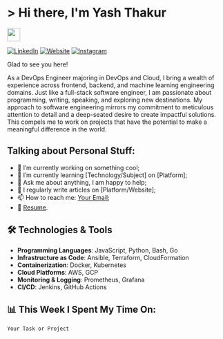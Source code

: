 # > Hi there, I'm Yash Thakur 
<img src="https://media.giphy.com/media/hvRJCLFzcasrR4ia7z/giphy.gif" width="30px">

[![LinkedIn](https://img.shields.io/badge/-LinkedIn-blue?style=flat&logo=Linkedin&logoColor=white&link=https://www.linkedin.com/in/your-profile)](https://www.linkedin.com/in/your-profile)
[![Website](https://img.shields.io/badge/-Website-black?style=flat&logo=Google-Chrome&logoColor=white&link=https://yourwebsite.com)](https://yourwebsite.com)
[![Instagram](https://img.shields.io/badge/-Instagram-E4405F?style=flat&logo=Instagram&logoColor=white&link=https://instagram.com/yourusername)](https://instagram.com/yourusername)

Glad to see you here!

As a DevOps Engineer majoring in DevOps and Cloud, I bring a wealth of experience across frontend, backend, and machine learning engineering domains. Just like a full-stack software engineer, I am passionate about programming, writing, speaking, and exploring new destinations. My approach to software engineering mirrors my commitment to meticulous attention to detail and a deep-seated desire to create impactful solutions. This compels me to work on projects that have the potential to make a meaningful difference in the world.

## Talking about Personal Stuff:

- 🔭 I’m currently working on something cool;
- 🌱 I’m currently learning [Technology/Subject] on [Platform];
- 💬 Ask me about anything, I am happy to help;
- 📝 I regularly write articles on [Platform/Website];
- 📫 How to reach me: [Your Email](mailto:your-email@example.com);
- 📄 [Resume](https://linktoresume.com).

## 🛠️ Technologies & Tools

- **Programming Languages**: JavaScript, Python, Bash, Go
- **Infrastructure as Code**: Ansible, Terraform, CloudFormation
- **Containerization**: Docker, Kubernetes
- **Cloud Platforms**: AWS, GCP
- **Monitoring & Logging**: Prometheus, Grafana
- **CI/CD**: Jenkins, GitHub Actions

## 📊 This Week I Spent My Time On:

```markdown
Your Task or Project
